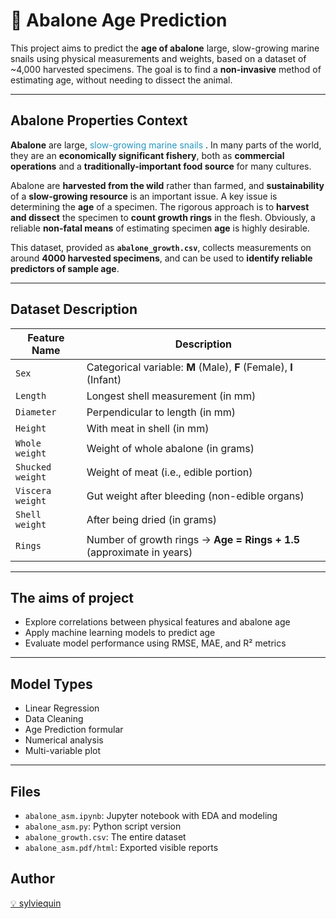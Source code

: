
# 🐚 Abalone Age Prediction

This project aims to predict the **age of abalone** large, slow-growing marine snails using physical measurements and weights, based on a dataset of ~4,000 harvested specimens. The goal is to find a **non-invasive** method of estimating age, without needing to dissect the animal.

---

##  Abalone Properties Context

**Abalone** are large, <span style="color:rgb(37, 150, 190);"> slow-growing marine snails </span>. In many parts of the world, they are an **economically significant fishery**, both as **commercial operations** and a **traditionally-important food source** for many cultures.

Abalone are **harvested from the wild** rather than farmed, and **sustainability** of a **slow-growing resource** is an important issue. A key issue is determining the **age** of a specimen. The rigorous approach is to **harvest and dissect** the specimen to **count growth rings** in the flesh. Obviously, a reliable **non-fatal means** of estimating specimen **age** is highly desirable.

This dataset, provided as **`abalone_growth.csv`**, collects measurements on around **4000 harvested specimens**, and can be used to **identify reliable predictors of sample age**.

---

## Dataset Description

| Feature Name      | Description                                                                 |
|-------------------|-----------------------------------------------------------------------------|
| `Sex`             | Categorical variable: **M** (Male), **F** (Female), **I** (Infant)          |
| `Length`          | Longest shell measurement (in mm)                                           |
| `Diameter`        | Perpendicular to length (in mm)                                             |
| `Height`          | With meat in shell (in mm)                                                  |
| `Whole weight`    | Weight of whole abalone (in grams)                                          |
| `Shucked weight`  | Weight of meat (i.e., edible portion)                                       |
| `Viscera weight`  | Gut weight after bleeding (non-edible organs)                              |
| `Shell weight`    | After being dried (in grams)                                                |
| `Rings`           | Number of growth rings → **Age = Rings + 1.5** (approximate in years)       |

---

## The aims of project

- Explore correlations between physical features and abalone age  
- Apply machine learning models to predict age  
- Evaluate model performance using RMSE, MAE, and R² metrics  

---

## Model Types

- Linear Regression
- Data Cleaning
- Age Prediction formular
- Numerical analysis
- Multi-variable plot 

---

## Files

- `abalone_asm.ipynb`: Jupyter notebook with EDA and modeling
- `abalone_asm.py`: Python script version
- `abalone_growth.csv`: The entire dataset
- `abalone_asm.pdf/html`: Exported visible reports


## Author
[💡 sylviequin](https://github.com/sylviequin)
